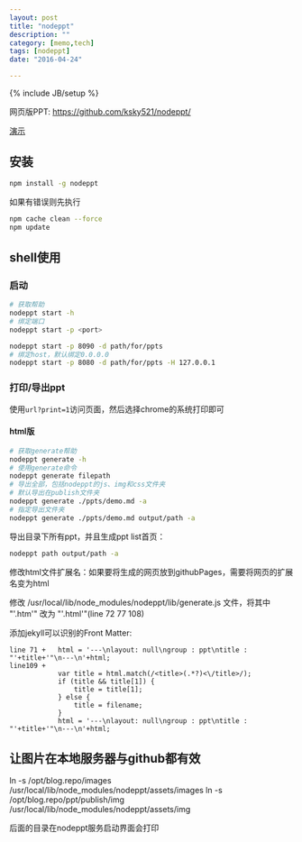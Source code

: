```yaml
---
layout: post
title: "nodeppt"
description: ""
category: [memo,tech]
tags: [nodeppt]
date: "2016-04-24"

---
```

{% include JB/setup %}

网页版PPT: https://github.com/ksky521/nodeppt/

[演示](http://qdemo.sinaapp.com/)

## 安装

```bash
npm install -g nodeppt
```

如果有错误则先执行

```bash
npm cache clean --force
npm update
```

## shell使用

### 启动

```bash
# 获取帮助
nodeppt start -h
# 绑定端口
nodeppt start -p <port>
```

```bash
nodeppt start -p 8090 -d path/for/ppts
# 绑定host，默认绑定0.0.0.0
nodeppt start -p 8080 -d path/for/ppts -H 127.0.0.1
```

### 打印/导出ppt

使用``url?print=1``访问页面，然后选择chrome的系统打印即可

#### html版

```bash
# 获取generate帮助
nodeppt generate -h
# 使用generate命令
nodeppt generate filepath
# 导出全部，包括nodeppt的js、img和css文件夹
# 默认导出在publish文件夹
nodeppt generate ./ppts/demo.md -a
# 指定导出文件夹
nodeppt generate ./ppts/demo.md output/path -a
```
导出目录下所有ppt，并且生成ppt list首页：

```bash
nodeppt path output/path -a
```

修改html文件扩展名：如果要将生成的网页放到githubPages，需要将网页的扩展名变为html

修改 /usr/local/lib/node_modules/nodeppt/lib/generate.js 文件，将其中 "'.htm'" 改为 "'.html'"(line 72 77 108)

添加jekyll可以识别的Front Matter:

```
line 71 +   html = '---\nlayout: null\ngroup : ppt\ntitle : "'+title+'"\n---\n'+html;
line109 +   
            var title = html.match(/<title>(.*?)<\/title>/);
            if (title && title[1]) {
                title = title[1];
            } else {
                title = filename;
            }
            html = '---\nlayout: null\ngroup : ppt\ntitle : "'+title+'"\n---\n'+html;
```

## 让图片在本地服务器与github都有效

ln -s /opt/blog.repo/images /usr/local/lib/node_modules/nodeppt/assets/images
ln -s /opt/blog.repo/ppt/publish/img /usr/local/lib/node_modules/nodeppt/assets/img

后面的目录在nodeppt服务启动界面会打印
